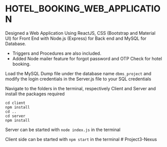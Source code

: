 # HOTEL_BOOKING_WEB_APPLICATION
 
Designed a Web Application Using ReactJS, CSS (Bootstrap and Material UI) for Front End with Node.js (Express) for Back end and MySQL for Database. 
+ Triggers and Procedures are also included.
+ Added Node mailer feature for forgot password and OTP Check for hotel booking.

Load the MySQL Dump file under the database name ```dbms_project``` and modify the login credentials in the Server.js file to your SQL credentials

Navigate to the folders in the terminal, respectively Client and Server and install the packages required
```
cd client
npm install 
cd ..
cd server 
npm install
```
Server can be started with ```node index.js``` in the terminal

Client side can be started with ```npm start``` in the terminal
#   P r o j e c t 3 - N e x u s  
 